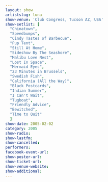 ```yaml
---
layout: show
artistslug: luna
show-venue: 'Club Congress, Tucson AZ, USA'
show-setlist: [
  "Chinatown",
  "Speedbumps",
  "Cindy Tastes of Barbecue",
  "Pup Tent",
  "Still At Home",
  "Sideshow By The Seashore",
  "Malibu Love Nest",
  "Lost In Space",
  "Mermaid Eyes",
  "23 Minutes in Brussels",
  "Swedish Fish",
  "California (All the Way)",
  "Black Postcards",
  "Indian Summer",
  "I Can't Wait",
  "Tugboat",
  "Friendly Advice",
  "Bewitched",
  "Time to Quit"
  ]
show-date: 2005-02-02
category: 2005
show-radio: 
show-lastfm: 
show-cancelled: 
performers: 
facebook-event-url: 
show-poster-url: 
show-ticket-url: 
show-venue-website: 
show-additional: 
---
```


